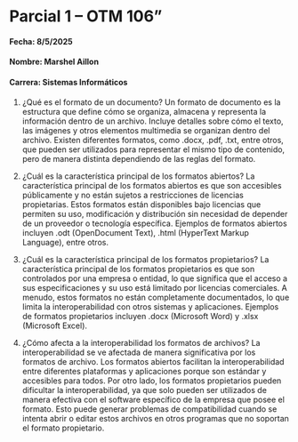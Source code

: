 # Parcial 1 – OTM 106”

#### Fecha: 8/5/2025
#### Nombre: Marshel Aillon
#### Carrera: Sistemas Informáticos

1. ¿Qué es el formato de un documento?
Un formato de documento es la estructura que define cómo se organiza, almacena y representa la información dentro de un archivo. Incluye detalles sobre cómo el texto, las imágenes y otros elementos multimedia se organizan dentro del archivo. Existen diferentes formatos, como .docx, .pdf, .txt, entre otros, que pueden ser utilizados para representar el mismo tipo de contenido, pero de manera distinta dependiendo de las reglas del formato.

2. ¿Cuál es la característica principal de los formatos abiertos?
La característica principal de los formatos abiertos es que son accesibles públicamente y no están sujetos a restricciones de licencias propietarias. Estos formatos están disponibles bajo licencias que permiten su uso, modificación y distribución sin necesidad de depender de un proveedor o tecnología específica. Ejemplos de formatos abiertos incluyen .odt (OpenDocument Text), .html (HyperText Markup Language), entre otros.

3. ¿Cuál es la característica principal de los formatos propietarios?
La característica principal de los formatos propietarios es que son controlados por una empresa o entidad, lo que significa que el acceso a sus especificaciones y su uso está limitado por licencias comerciales. A menudo, estos formatos no están completamente documentados, lo que limita la interoperabilidad con otros sistemas y aplicaciones. Ejemplos de formatos propietarios incluyen .docx (Microsoft Word) y .xlsx (Microsoft Excel).

4. ¿Cómo afecta a la interoperabilidad los formatos de archivos?
La interoperabilidad se ve afectada de manera significativa por los formatos de archivo. Los formatos abiertos facilitan la interoperabilidad entre diferentes plataformas y aplicaciones porque son estándar y accesibles para todos. Por otro lado, los formatos propietarios pueden dificultar la interoperabilidad, ya que solo pueden ser utilizados de manera efectiva con el software específico de la empresa que posee el formato. Esto puede generar problemas de compatibilidad cuando se intenta abrir o editar estos archivos en otros programas que no soportan el formato propietario.

